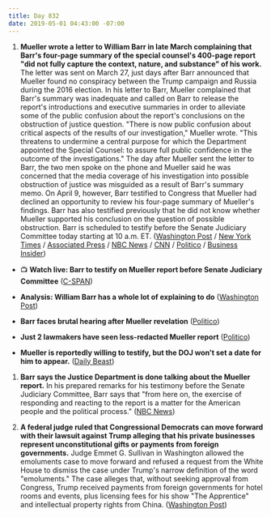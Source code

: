```yaml
---
title: Day 832
date: 2019-05-01 04:43:00 -07:00
---
```


1. **Mueller wrote a letter to William Barr in late March complaining that Barr's four-page summary of the special counsel's 400-page report "did not fully capture the context, nature, and substance" of his work.** The letter was sent on March 27, just days after Barr announced that Mueller found no conspiracy between the Trump campaign and Russia during the 2016 election. In his letter to Barr, Mueller complained that Barr's summary was inadequate and called on Barr to release the report's introductions and executive summaries in order to alleviate some of the public confusion about the report's conclusions on the obstruction of justice question. "There is now public confusion about critical aspects of the results of our investigation," Mueller wrote. "This threatens to undermine a central purpose for which the Department appointed the Special Counsel: to assure full public confidence in the outcome of the investigations." The day after Mueller sent the letter to Barr, the two men spoke on the phone and Mueller said he was concerned that the media coverage of his investigation into possible obstruction of justice was misguided as a result of Barr's summary memo. On April 9, however, Barr testified to Congress that Mueller had declined an opportunity to review his four-page summary of Mueller's findings. Barr has also testified previously that he did not know whether Mueller supported his conclusion on the question of possible obstruction. Barr is scheduled to testify before the Senate Judiciary Committee today starting at 10 a.m. ET. ([Washington Post](https://www.washingtonpost.com/world/national-security/mueller-complained-that-barrs-letter-did-not-capture-context-of-trump-probe/2019/04/30/d3c8fdb6-6b7b-11e9-a66d-a82d3f3d96d5_story.html?noredirect=on) / [New York Times](https://www.nytimes.com/2019/04/30/us/politics/mueller-barr.html?smtyp=cur&smid=tw-nytimes) / [Associated Press](https://apnews.com/7f4938079acf4ece9a9c042aa9c068f3) / [NBC News](https://www.nbcnews.com/politics/justice-department/mueller-told-ag-barr-his-short-summary-special-counsel-report-n1000441) / [CNN](https://www.cnn.com/2019/04/30/politics/mueller-barr-complained-russia-probe/index.html) / [Politico](https://www.politico.com/story/2019/04/30/robert-mueller-william-barr-report-1295269) / [Business Insider](https://www.businessinsider.com/mueller-objected-to-barr-obstruction-finding-in-march-letter-nyt-2019-4))

* 📺 **Watch live: Barr to testify on Mueller report before Senate Judiciary Committee** ([C-SPAN](https://youtu.be/CK2GNiXdE3c))

* **Analysis: William Barr has a whole lot of explaining to do** ([Washington Post](https://www.washingtonpost.com/politics/2019/05/01/muellers-complaints-show-barr-has-whole-lot-explaining-do/))

* **Barr faces brutal hearing after Mueller revelation** ([Politico](https://www.politico.com/story/2019/05/01/barr-hearing-mueller-report-1295274))

* **Just 2 lawmakers have seen less-redacted Mueller report** ([Politico](https://www.politico.com/story/2019/04/30/mueller-report-redacted-1295105))

* **Mueller is reportedly willing to testify, but the DOJ won't set a date for him to appear.** ([Daily Beast](https://www.thedailybeast.com/robert-muellers-willing-to-testify-but-trump-department-of-justice-is-holding-it-up-dems))

1. **Barr says the Justice Department is done talking about the Mueller report.** In his prepared remarks for his testimony before the Senate Judiciary Committee, Barr says that "from here on, the exercise of responding and reacting to the report is a matter for the American people and the political process." ([NBC News](https://www.nbcnews.com/politics/politics-news/barr-says-justice-department-done-mueller-probe-n1000481))

2. **A federal judge ruled that Congressional Democrats can move forward with their lawsuit against Trump alleging that his private businesses represent unconstitutional gifts or payments from foreign governments.** Judge Emmet G. Sullivan in Washington allowed the emoluments case to move forward and refused a request from the White House to dismiss the case under Trump's narrow definition of the word "emoluments." The case alleges that, without seeking approval from Congress, Trump received payments from foreign governments for hotel rooms and events, plus licensing fees for his show "The Apprentice" and intellectual property rights from China. ([Washington Post](https://www.washingtonpost.com/politics/congressional-democrats-emoluments-lawsuit-targeting-president-trumps-private-business-can-proceed-judge-says/2019/04/30/ae2ae6be-5b9f-11e9-a00e-050dc7b82693_story.html?noredirect=on))